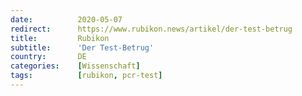 ```yaml
---
date:          2020-05-07
redirect:      https://www.rubikon.news/artikel/der-test-betrug
title:         Rubikon
subtitle:      'Der Test-Betrug'
country:       DE
categories:    [Wissenschaft]
tags:          [rubikon, pcr-test]
---
```

